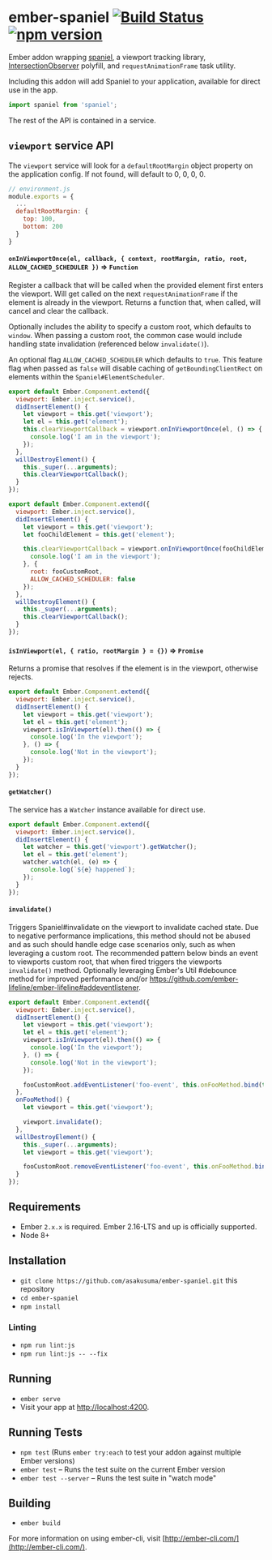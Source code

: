 # ember-spaniel [![Build Status](https://travis-ci.org/asakusuma/ember-spaniel.svg?branch=master)](https://travis-ci.org/asakusuma/ember-spaniel) [![npm version](https://badge.fury.io/js/ember-spaniel.svg)](https://www.npmjs.com/package/ember-spaniel)

Ember addon wrapping [spaniel](https://github.com/linkedin/spaniel), a viewport tracking library, [IntersectionObserver](https://github.com/WICG/IntersectionObserver) polyfill, and `requestAnimationFrame` task utility.

Including this addon will add Spaniel to your application, available for direct use in the app.

```JavaScript
import spaniel from 'spaniel';
```

The rest of the API is contained in a service.

## `viewport` service API

The `viewport` service will look for a `defaultRootMargin` object property on the application config. If not found, will default to 0, 0, 0, 0.

```JavaScript
// environment.js
module.exports = {
  ...
  defaultRootMargin: {
    top: 100,
    bottom: 200
  }
}
```

#### `onInViewportOnce(el, callback, { context, rootMargin, ratio, root, ALLOW_CACHED_SCHEDULER })` => `Function`

Register a callback that will be called when the provided element first enters the viewport. Will get called on the next `requestAnimationFrame` if the element is already in the viewport. Returns a function that, when called, will cancel and clear the callback.

Optionally includes the ability to specify a custom root, which defaults to `window`. When passing a custom root, the common case would include handling state invalidation (referenced below `invalidate()`).

An optional flag `ALLOW_CACHED_SCHEDULER` which defaults to `true`. This feature flag when passed as `false` will disable caching of `getBoundingClientRect` on elements within the `Spaniel#ElementScheduler`.

```JavaScript
export default Ember.Component.extend({
  viewport: Ember.inject.service(),
  didInsertElement() {
    let viewport = this.get('viewport');
    let el = this.get('element');
    this.clearViewportCallback = viewport.onInViewportOnce(el, () => {
      console.log('I am in the viewport');
    });
  },
  willDestroyElement() {
    this._super(...arguments);
    this.clearViewportCallback();
  }
});
```

```JavaScript
export default Ember.Component.extend({
  viewport: Ember.inject.service(),
  didInsertElement() {
    let viewport = this.get('viewport');
    let fooChildElement = this.get('element');

    this.clearViewportCallback = viewport.onInViewportOnce(fooChildElement, () => {
      console.log('I am in the viewport');
    }, {
      root: fooCustomRoot,
      ALLOW_CACHED_SCHEDULER: false
    });
  },
  willDestroyElement() {
    this._super(...arguments);
    this.clearViewportCallback();
  }
});
```

#### `isInViewport(el, { ratio, rootMargin } = {})` => `Promise`

Returns a promise that resolves if the element is in the viewport, otherwise rejects.

```JavaScript
export default Ember.Component.extend({
  viewport: Ember.inject.service(),
  didInsertElement() {
    let viewport = this.get('viewport');
    let el = this.get('element');
    viewport.isInViewport(el).then(() => {
      console.log('In the viewport');
    }, () => {
      console.log('Not in the viewport');
    });
  }
});
```

#### `getWatcher()`

The service has a `Watcher` instance available for direct use.

```JavaScript
export default Ember.Component.extend({
  viewport: Ember.inject.service(),
  didInsertElement() {
    let watcher = this.get('viewport').getWatcher();
    let el = this.get('element');
    watcher.watch(el, (e) => {
      console.log(`${e} happened`);
    });
  }
});
```

#### `invalidate()`

Triggers Spaniel#invalidate on the viewport to invalidate cached state. Due to negative performance implications, this method should not be abused and as such should handle edge case scenarios only, such as when leveraging a custom root. The recommended pattern below binds an event to viewports custom root, that when fired triggers the viewports `invalidate()` method. Optionally leveraging Ember's Util #debounce method for improved performance and/or https://github.com/ember-lifeline/ember-lifeline#addeventlistener.

```JavaScript
export default Ember.Component.extend({
  viewport: Ember.inject.service(),
  didInsertElement() {
    let viewport = this.get('viewport');
    let el = this.get('element');
    viewport.isInViewport(el).then(() => {
      console.log('In the viewport');
    }, () => {
      console.log('Not in the viewport');
    });

    fooCustomRoot.addEventListener('foo-event', this.onFooMethod.bind(this), false);
  },
  onFooMethod() {
    let viewport = this.get('viewport');

    viewport.invalidate();
  },
  willDestroyElement() {
    this._super(...arguments);
    let viewport = this.get('viewport');

    fooCustomRoot.removeEventListener('foo-event', this.onFooMethod.bind(this), false);
  }
});
```

## Requirements

- Ember `2.x.x` is required. Ember 2.16-LTS and up is officially supported.
- Node 8+

## Installation

- `git clone https://github.com/asakusuma/ember-spaniel.git` this repository
- `cd ember-spaniel`
- `npm install`

### Linting

- `npm run lint:js`
- `npm run lint:js -- --fix`

## Running

- `ember serve`
- Visit your app at [http://localhost:4200](http://localhost:4200).

## Running Tests

- `npm test` (Runs `ember try:each` to test your addon against multiple Ember versions)
- `ember test` – Runs the test suite on the current Ember version
- `ember test --server` – Runs the test suite in "watch mode"

## Building

- `ember build`

For more information on using ember-cli, visit [http://ember-cli.com/](http://ember-cli.com/).
